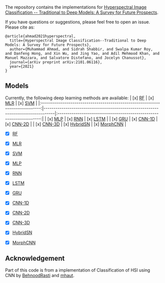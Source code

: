 The repository contains the implementations for [Hyperspectral Image Classification -- Traditional to Deep Models: A Survey for Future Prospects](https://arxiv.org/abs/2101.06116).


If you have questions or suggestions, please feel free to open an issue. Please cite as:
```
@article{ahmad2021hyperspectral,
  title={Hyperspectral Image Classification--Traditional to Deep Models: A Survey for Future Prospects},
  author={Muhammad Ahmad, and Sidrah Shabbir, and Swalpa Kumar Roy, and Danfeng Hong, and Xin Wu, and Jing Yao, and Adil Mehmood Khan, and Manuel Mazzara, and Salvatore Distefano, and Jocelyn Chanussot},
  journal={arXiv preprint arXiv:2101.06116},
  year={2021}
}
```
## Models

Currently, the following deep learning methods are available:
|             [x] [RF](https://ieeexplore.ieee.org/document/1396322)             | [x] [MLR](https://ieeexplore.ieee.org/document/5559437)                           |        [x] [SVM](https://ieeexplore.ieee.org/document/1323134)        |
|:------------------------------------------------------------------------------:|-----------------------------------------------------------------------------------|:---------------------------------------------------------------------:|
| [x] [MLP](https://www.sciencedirect.com/science/article/pii/S0924271619302187) | [x] [RNN](https://ieeexplore.ieee.org/document/8662780)                           | [x] [LSTM](https://colah.github.io/posts/2015-08-Understanding-LSTMs) |
|                  [x] [GRU](https://arxiv.org/abs/1409.1259v2)                  | [x] [CNN-1D](https://www.sciencedirect.com/science/article/pii/S0924271619302187) |       [x] [CNN-2D](https://ieeexplore.ieee.org/document/7326945)      |
|           [x] [CNN-3D](https://ieeexplore.ieee.org/document/8344565)           | [x] [HybridSN](https://ieeexplore.ieee.org/document/8736016)                      |      [x] [MorphCNN](https://ieeexplore.ieee.org/document/9451651)     |


- [x] [RF](https://ieeexplore.ieee.org/document/1396322)  
- [x] [MLR](https://ieeexplore.ieee.org/document/5559437)
- [x] [SVM](https://ieeexplore.ieee.org/document/1323134) 
- [x] [MLP](https://www.sciencedirect.com/science/article/pii/S0924271619302187)
- [x] [RNN](https://ieeexplore.ieee.org/document/8662780)
- [x] [LSTM](https://colah.github.io/posts/2015-08-Understanding-LSTMs)
- [x] [GRU](https://arxiv.org/abs/1409.1259v2)
- [x] [CNN-1D](https://www.sciencedirect.com/science/article/pii/S0924271619302187)
- [x] [CNN-2D](https://ieeexplore.ieee.org/document/7326945)
- [x] [CNN-3D](https://ieeexplore.ieee.org/document/8344565)
- [x] [HybridSN](https://ieeexplore.ieee.org/document/8736016)
- [x] [MorphCNN](https://ieeexplore.ieee.org/document/9451651)


## Acknowledgement

Part of this code is from a implementation of Classification of HSI using CNN by [BehnoodRasti](https://github.com/BehnoodRasti/HyFTech-Hyperspectral-Shallow-Deep-Feature-Extraction-Toolbox) and [mhaut](https://github.com/mhaut/hyperspectral_deeplearning_review).
